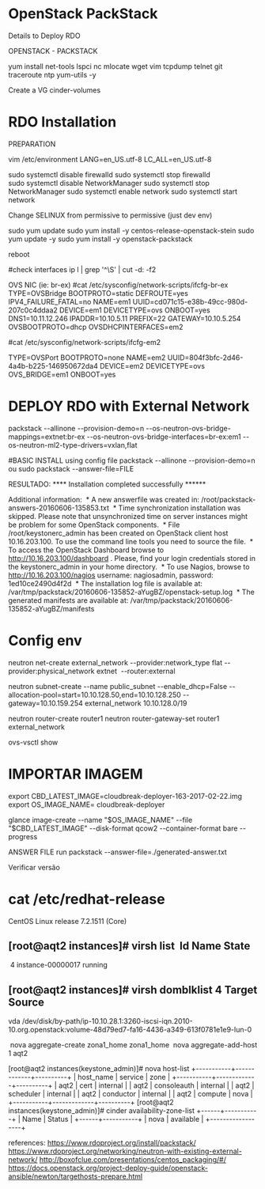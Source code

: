 # OpenStack PackStack
Details to Deploy RDO

OPENSTACK - PACKSTACK

yum install net-tools lspci nc mlocate wget vim tcpdump telnet git traceroute ntp yum-utils -y

Create a VG cinder-volumes 

# RDO Installation
PREPARATION

vim /etc/environment 
LANG=en_US.utf-8
LC_ALL=en_US.utf-8

sudo systemctl disable firewalld
sudo systemctl stop firewalld
sudo systemctl disable NetworkManager
sudo systemctl stop NetworkManager
sudo systemctl enable network
sudo systemctl start network

Change SELINUX from permissive to permissive (just dev env)

sudo yum update
sudo yum install -y centos-release-openstack-stein
sudo yum update -y
sudo yum install -y openstack-packstack

reboot

#check interfaces
ip l | grep '^\S' | cut -d: -f2

OVS NIC (ie: br-ex)
#cat /etc/sysconfig/network-scripts/ifcfg-br-ex
TYPE=OVSBridge
BOOTPROTO=static
DEFROUTE=yes
IPV4_FAILURE_FATAL=no
NAME=em1
UUID=cd071c15-e38b-49cc-980d-207c0c4ddaa2
DEVICE=em1
DEVICETYPE=ovs
ONBOOT=yes
DNS1=10.11.12.246
IPADDR=10.10.5.11
PREFIX=22
GATEWAY=10.10.5.254
OVSBOOTPROTO=dhcp
OVSDHCPINTERFACES=em2

#cat /etc/sysconfig/network-scripts/ifcfg-em2

TYPE=OVSPort
BOOTPROTO=none
NAME=em2
UUID=804f3bfc-2d46-4a4b-b225-146950672da4
DEVICE=em2
DEVICETYPE=ovs
OVS_BRIDGE=em1
ONBOOT=yes
###


# DEPLOY RDO with External Network
packstack --allinone --provision-demo=n --os-neutron-ovs-bridge-mappings=extnet:br-ex --os-neutron-ovs-bridge-interfaces=br-ex:em1 --os-neutron-ml2-type-drivers=vxlan,flat

#BASIC INSTALL using config file
packstack --allinone --provision-demo=n ou sudo packstack --answer-file=FILE


RESULTADO:
**** Installation completed successfully ******

Additional information:
 * A new answerfile was created in: /root/packstack-answers-20160606-135853.txt
 * Time synchronization installation was skipped. Please note that unsynchronized time on server instances might be problem for some OpenStack components.
 * File /root/keystonerc_admin has been created on OpenStack client host 10.16.203.100. To use the command line tools you need to source the file.
 * To access the OpenStack Dashboard browse to http://10.16.203.100/dashboard .
Please, find your login credentials stored in the keystonerc_admin in your home directory.
 * To use Nagios, browse to http://10.16.203.100/nagios username: nagiosadmin, password: 1ed10ce2490d4f2d
 * The installation log file is available at: /var/tmp/packstack/20160606-135852-aYugBZ/openstack-setup.log
 * The generated manifests are available at: /var/tmp/packstack/20160606-135852-aYugBZ/manifests


# Config env
neutron net-create external_network --provider:network_type flat --provider:physical_network extnet  --router:external

neutron subnet-create --name public_subnet --enable_dhcp=False --allocation-pool=start=10.10.128.50,end=10.10.128.250 --gateway=10.10.159.254 external_network 10.10.128.0/19

neutron router-create router1
neutron router-gateway-set router1 external_network

ovs-vsctl show

# IMPORTAR IMAGEM
export CBD_LATEST_IMAGE=cloudbreak-deployer-163-2017-02-22.img 
export OS_IMAGE_NAME= cloudbreak-deployer

glance image-create --name "$OS_IMAGE_NAME" --file "$CBD_LATEST_IMAGE" --disk-format qcow2 --container-format bare --progress


ANSWER FILE
run packstack --answer-file=./generated-answer.txt

Verificar versão

# cat /etc/redhat-release
CentOS Linux release 7.2.1511 (Core)


[root@aqt2 instances]# virsh list
 Id Name State
----------------------------------------------------
 4 instance-00000017 running


[root@aqt2 instances]# virsh domblklist 4
Target Source
------------------------------------------------
vda /dev/disk/by-path/ip-10.10.28.1:3260-iscsi-iqn.2010-10.org.openstack:volume-48d79ed7-fa16-4436-a349-613f0781e1e9-lun-0

 nova aggregate-create zona1_home zona1_home
 nova aggregate-add-host 1 aqt2


[root@aqt2 instances(keystone_admin)]# nova host-list
+-----------+-------------+----------+
| host_name | service | zone |
+-----------+-------------+----------+
| aqt2 | cert | internal |
| aqt2 | consoleauth | internal |
| aqt2 | scheduler | internal |
| aqt2 | conductor | internal |
| aqt2 | compute | nova |
+-----------+-------------+----------+
[root@aqt2 instances(keystone_admin)]# cinder availability-zone-list
+------+-----------+
| Name | Status |
+------+-----------+
| nova | available |
+------------------+


references:
https://www.rdoproject.org/install/packstack/
https://www.rdoproject.org/networking/neutron-with-existing-external-network/
http://boxofclue.com/presentations/centos_packaging/#/
https://docs.openstack.org/project-deploy-guide/openstack-ansible/newton/targethosts-prepare.html
